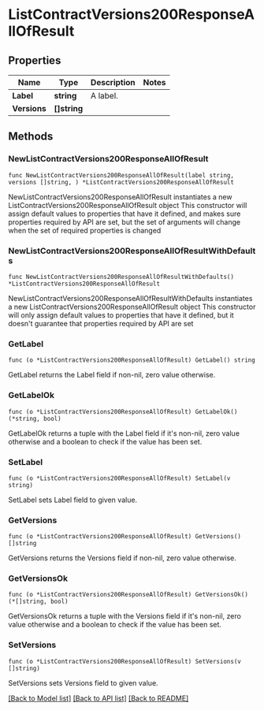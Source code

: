 # ListContractVersions200ResponseAllOfResult

## Properties

Name | Type | Description | Notes
------------ | ------------- | ------------- | -------------
**Label** | **string** | A label. | 
**Versions** | **[]string** |  | 

## Methods

### NewListContractVersions200ResponseAllOfResult

`func NewListContractVersions200ResponseAllOfResult(label string, versions []string, ) *ListContractVersions200ResponseAllOfResult`

NewListContractVersions200ResponseAllOfResult instantiates a new ListContractVersions200ResponseAllOfResult object
This constructor will assign default values to properties that have it defined,
and makes sure properties required by API are set, but the set of arguments
will change when the set of required properties is changed

### NewListContractVersions200ResponseAllOfResultWithDefaults

`func NewListContractVersions200ResponseAllOfResultWithDefaults() *ListContractVersions200ResponseAllOfResult`

NewListContractVersions200ResponseAllOfResultWithDefaults instantiates a new ListContractVersions200ResponseAllOfResult object
This constructor will only assign default values to properties that have it defined,
but it doesn't guarantee that properties required by API are set

### GetLabel

`func (o *ListContractVersions200ResponseAllOfResult) GetLabel() string`

GetLabel returns the Label field if non-nil, zero value otherwise.

### GetLabelOk

`func (o *ListContractVersions200ResponseAllOfResult) GetLabelOk() (*string, bool)`

GetLabelOk returns a tuple with the Label field if it's non-nil, zero value otherwise
and a boolean to check if the value has been set.

### SetLabel

`func (o *ListContractVersions200ResponseAllOfResult) SetLabel(v string)`

SetLabel sets Label field to given value.


### GetVersions

`func (o *ListContractVersions200ResponseAllOfResult) GetVersions() []string`

GetVersions returns the Versions field if non-nil, zero value otherwise.

### GetVersionsOk

`func (o *ListContractVersions200ResponseAllOfResult) GetVersionsOk() (*[]string, bool)`

GetVersionsOk returns a tuple with the Versions field if it's non-nil, zero value otherwise
and a boolean to check if the value has been set.

### SetVersions

`func (o *ListContractVersions200ResponseAllOfResult) SetVersions(v []string)`

SetVersions sets Versions field to given value.



[[Back to Model list]](../README.md#documentation-for-models) [[Back to API list]](../README.md#documentation-for-api-endpoints) [[Back to README]](../README.md)


